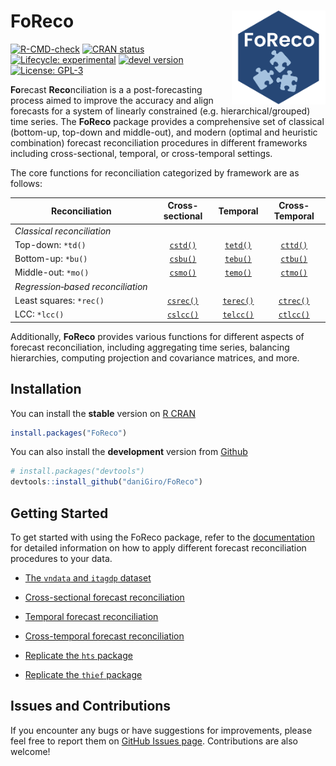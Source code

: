 
# FoReco <img src="man/figures/logo.svg" alt="logo" align="right" width="150" style="border: none; float: right;"/>

<!-- badges: start -->

[![R-CMD-check](https://github.com/daniGiro/FoReco/actions/workflows/R-CMD-check.yaml/badge.svg)](https://github.com/daniGiro/FoReco/actions/workflows/R-CMD-check.yaml)
[![CRAN
status](https://www.r-pkg.org/badges/version/FoReco)](https://CRAN.R-project.org/package=FoReco)
[![Lifecycle:
experimental](https://img.shields.io/badge/lifecycle-experimental-orange.svg)](https://lifecycle.r-lib.org/articles/stages.html)
[![devel
version](https://img.shields.io/badge/devel%20version-1.0.0-blue.svg)](https://github.com/daniGiro/FoReco)
[![License:
GPL-3](https://img.shields.io/badge/license-GPL--3-forestgreen.svg)](https://cran.r-project.org/web/licenses/GPL-3)

<!-- badges: end -->

**Fo**recast **Reco**nciliation is a a post-forecasting process aimed to
improve the accuracy and align forecasts for a system of linearly
constrained (e.g. hierarchical/grouped) time series. The **FoReco**
package provides a comprehensive set of classical (bottom-up, top-down
and middle-out), and modern (optimal and heuristic combination) forecast
reconciliation procedures in different frameworks including
cross-sectional, temporal, or cross-temporal settings.

The core functions for reconciliation categorized by framework are as
follows:

| **Reconciliation**                |                         **Cross-sectional**                         |                            **Temporal**                             |                         **Cross-Temporal**                          |
|-----------------------------------|:-------------------------------------------------------------------:|:-------------------------------------------------------------------:|:-------------------------------------------------------------------:|
| *Classical reconciliation*        |                                                                     |                                                                     |                                                                     |
| Top-down: `*td()`                 |  [`cstd()`](https://danigiro.github.io/FoReco/reference/cstd.html)  |  [`tetd()`](https://danigiro.github.io/FoReco/reference/tetd.html)  |  [`cttd()`](https://danigiro.github.io/FoReco/reference/cttd.html)  |
| Bottom-up: `*bu()`                |  [`csbu()`](https://danigiro.github.io/FoReco/reference/csbu.html)  |  [`tebu()`](https://danigiro.github.io/FoReco/reference/tebu.html)  |  [`ctbu()`](https://danigiro.github.io/FoReco/reference/ctbu.html)  |
| Middle-out: `*mo()`               |  [`csmo()`](https://danigiro.github.io/FoReco/reference/csmo.html)  |  [`temo()`](https://danigiro.github.io/FoReco/reference/temo.html)  |  [`ctmo()`](https://danigiro.github.io/FoReco/reference/ctmo.html)  |
| *Regression‑based reconciliation* |                                                                     |                                                                     |                                                                     |
| Least squares: `*rec()`           | [`csrec()`](https://danigiro.github.io/FoReco/reference/csrec.html) | [`terec()`](https://danigiro.github.io/FoReco/reference/terec.html) | [`ctrec()`](https://danigiro.github.io/FoReco/reference/ctrec.html) |
| LCC: `*lcc()`                     | [`cslcc()`](https://danigiro.github.io/FoReco/reference/cslcc.html) | [`telcc()`](https://danigiro.github.io/FoReco/reference/telcc.html) | [`ctlcc()`](https://danigiro.github.io/FoReco/reference/ctlcc.html) |

Additionally, **FoReco** provides various functions for different
aspects of forecast reconciliation, including aggregating time series,
balancing hierarchies, computing projection and covariance matrices, and
more.

## Installation

You can install the **stable** version on [R
CRAN](https://cran.r-project.org/)

``` r
install.packages("FoReco")
```

You can also install the **development** version from
[Github](https://github.com/daniGiro/FoReco)

``` r
# install.packages("devtools")
devtools::install_github("daniGiro/FoReco")
```

## Getting Started

To get started with using the FoReco package, refer to the
[documentation](https://danigiro.github.io/FoReco/) for detailed
information on how to apply different forecast reconciliation procedures
to your data.

<!-- - [Introduction to `FoReco`](https://danigiro.github.io/FoReco/articles/Introduction-to-FoReco.html) -->

- [The `vndata` and `itagdp`
  dataset](https://danigiro.github.io/FoReco/articles/Dataset-vndata-and-itagdp.html)

- [Cross-sectional forecast
  reconciliation](https://danigiro.github.io/FoReco/articles/Cross-sectional-forecast-reconciliation.html)

- [Temporal forecast
  reconciliation](https://danigiro.github.io/FoReco/articles/Temporal-forecast-reconciliation.html)

- [Cross-temporal forecast
  reconciliation](https://danigiro.github.io/FoReco/articles/Cross-temporal-forecast-reconciliation.html)

- [Replicate the `hts`
  package](https://danigiro.github.io/FoReco/articles/Replicate-the-hts-package.html)

- [Replicate the `thief`
  package](https://danigiro.github.io/FoReco/articles/Replicate-the-thief-package.html)

## Issues and Contributions

If you encounter any bugs or have suggestions for improvements, please
feel free to report them on [GitHub Issues
page](https://github.com/daniGiro/FoReco/issues). Contributions are also
welcome!
